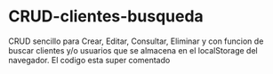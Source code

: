 # CRUD-clientes-busqueda
CRUD sencillo para Crear, Editar, Consultar, Eliminar y con funcion de buscar clientes y/o usuarios que se almacena en el localStorage del navegador. El codigo esta super comentado

